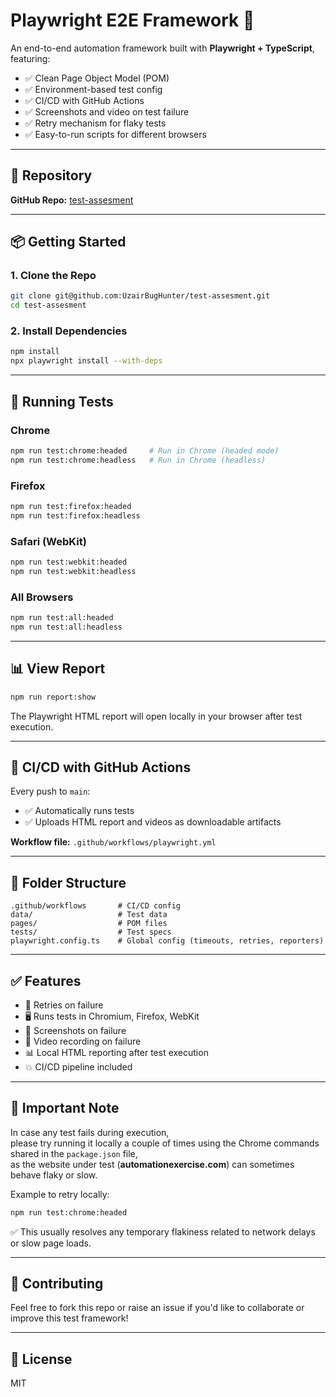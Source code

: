 # Playwright E2E Framework 🚀

An end-to-end automation framework built with **Playwright + TypeScript**, featuring:

- ✅ Clean Page Object Model (POM)
- ✅ Environment-based test config
- ✅ CI/CD with GitHub Actions
- ✅ Screenshots and video on test failure
- ✅ Retry mechanism for flaky tests
- ✅ Easy-to-run scripts for different browsers

---

## 🔗 Repository

**GitHub Repo:** [test-assesment](https://github.com/UzairBugHunter/test-assesment)

---

## 📦 Getting Started

### 1. Clone the Repo

```bash
git clone git@github.com:UzairBugHunter/test-assesment.git
cd test-assesment
```

### 2. Install Dependencies

```bash
npm install
npx playwright install --with-deps
```

---

## 🧪 Running Tests

### Chrome

```bash
npm run test:chrome:headed     # Run in Chrome (headed mode)
npm run test:chrome:headless   # Run in Chrome (headless)
```

### Firefox

```bash
npm run test:firefox:headed
npm run test:firefox:headless
```

### Safari (WebKit)

```bash
npm run test:webkit:headed
npm run test:webkit:headless
```

### All Browsers

```bash
npm run test:all:headed
npm run test:all:headless
```

---

## 📊 View Report

```bash
npm run report:show
```

The Playwright HTML report will open locally in your browser after test execution.

---

## 🚀 CI/CD with GitHub Actions

Every push to `main`:

- ✅ Automatically runs tests
- ✅ Uploads HTML report and videos as downloadable artifacts

**Workflow file:** `.github/workflows/playwright.yml`

---

## 📁 Folder Structure

```
.github/workflows       # CI/CD config
data/                   # Test data
pages/                  # POM files
tests/                  # Test specs
playwright.config.ts    # Global config (timeouts, retries, reporters)
```

---

## ✅ Features

- 🔄 Retries on failure
- 🖥️ Runs tests in Chromium, Firefox, WebKit
- 📸 Screenshots on failure
- 🎥 Video recording on failure
- 📊 Local HTML reporting after test execution
- 💥 CI/CD pipeline included

---

## 📝 Important Note

In case any test fails during execution,  
please try running it locally a couple of times using the Chrome commands shared in the `package.json` file,  
as the website under test (**automationexercise.com**) can sometimes behave flaky or slow.

Example to retry locally:

```bash
npm run test:chrome:headed
```

✅ This usually resolves any temporary flakiness related to network delays or slow page loads.

---

## 🤝 Contributing

Feel free to fork this repo or raise an issue if you'd like to collaborate or improve this test framework!

---

## 📜 License

MIT
